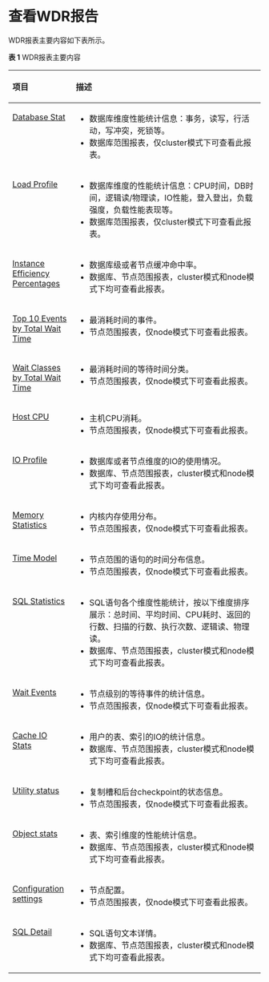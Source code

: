 # 查看WDR报告

WDR报表主要内容如下表所示。

**表 1**  WDR报表主要内容

<a name="table393925013136"></a>
<table><thead align="left"><tr id="row993915015139"><th class="cellrowborder" valign="top" width="25.130000000000003%" id="mcps1.2.3.1.1"><p id="p95769156115"><a name="p95769156115"></a><a name="p95769156115"></a>项目</p>
</th>
<th class="cellrowborder" valign="top" width="74.87%" id="mcps1.2.3.1.2"><p id="p11576141512113"><a name="p11576141512113"></a><a name="p11576141512113"></a>描述</p>
</th>
</tr>
</thead>
<tbody><tr id="row493910504134"><td class="cellrowborder" valign="top" width="25.130000000000003%" headers="mcps1.2.3.1.1 "><p id="p135718501312"><a name="p135718501312"></a><a name="p135718501312"></a><a href="Database-Stat.md">Database Stat</a></p>
</td>
<td class="cellrowborder" valign="top" width="74.87%" headers="mcps1.2.3.1.2 "><a name="ul1390984091817"></a><a name="ul1390984091817"></a><ul id="ul1390984091817"><li>数据库维度性能统计信息：事务，读写，行活动，写冲突，死锁等。</li><li>数据库范围报表，仅cluster模式下可查看此报表。</li></ul>
</td>
</tr>
<tr id="row2093975011311"><td class="cellrowborder" valign="top" width="25.130000000000003%" headers="mcps1.2.3.1.1 "><p id="p135731021"><a name="p135731021"></a><a name="p135731021"></a><a href="../SQLReference/Load-Profile.md">Load Profile</a></p>
</td>
<td class="cellrowborder" valign="top" width="74.87%" headers="mcps1.2.3.1.2 "><a name="ul18207141181919"></a><a name="ul18207141181919"></a><ul id="ul18207141181919"><li>数据库维度的性能统计信息：CPU时间，DB时间，逻辑读/物理读，IO性能，登入登出，负载强度，负载性能表现等。</li><li>数据库范围报表，仅cluster模式下可查看此报表。</li></ul>
</td>
</tr>
<tr id="row14939450101319"><td class="cellrowborder" valign="top" width="25.130000000000003%" headers="mcps1.2.3.1.1 "><p id="p13524917629"><a name="p13524917629"></a><a name="p13524917629"></a><a href="../SQLReference/Instance-Efficiency-Percentages.md">Instance Efficiency Percentages</a></p>
</td>
<td class="cellrowborder" valign="top" width="74.87%" headers="mcps1.2.3.1.2 "><a name="ul16824181471911"></a><a name="ul16824181471911"></a><ul id="ul16824181471911"><li>数据库级或者节点缓冲命中率。</li><li>数据库、节点范围报表，cluster模式和node模式下均可查看此报表。</li></ul>
</td>
</tr>
<tr id="row7187450143319"><td class="cellrowborder" valign="top" width="25.130000000000003%" headers="mcps1.2.3.1.1 "><p id="p177481629821"><a name="p177481629821"></a><a name="p177481629821"></a><a href="../SQLReference/Top-10-Events-by-Total-Wait-Time.md">Top 10 Events by Total Wait Time</a></p>
</td>
<td class="cellrowborder" valign="top" width="74.87%" headers="mcps1.2.3.1.2 "><a name="ul12361168192018"></a><a name="ul12361168192018"></a><ul id="ul12361168192018"><li>最消耗时间的事件。</li><li>节点范围报表，仅node模式下可查看此报表。</li></ul>
</td>
</tr>
<tr id="row8940250181315"><td class="cellrowborder" valign="top" width="25.130000000000003%" headers="mcps1.2.3.1.1 "><p id="p898917481218"><a name="p898917481218"></a><a name="p898917481218"></a><a href="../SQLReference/Wait-Classes-by-Total-Wait-Time.md">Wait Classes by Total Wait Time</a></p>
</td>
<td class="cellrowborder" valign="top" width="74.87%" headers="mcps1.2.3.1.2 "><a name="ul9162210192018"></a><a name="ul9162210192018"></a><ul id="ul9162210192018"><li>最消耗时间的等待时间分类。</li><li>节点范围报表，仅node模式下可查看此报表。</li></ul>
</td>
</tr>
<tr id="row159402050151318"><td class="cellrowborder" valign="top" width="25.130000000000003%" headers="mcps1.2.3.1.1 "><p id="p6930825312"><a name="p6930825312"></a><a name="p6930825312"></a><a href="../SQLReference/Host-CPU.md">Host CPU</a></p>
</td>
<td class="cellrowborder" valign="top" width="74.87%" headers="mcps1.2.3.1.2 "><a name="ul6732512112017"></a><a name="ul6732512112017"></a><ul id="ul6732512112017"><li>主机CPU消耗。</li><li>节点范围报表，仅node模式下可查看此报表。</li></ul>
</td>
</tr>
<tr id="row17551185391511"><td class="cellrowborder" valign="top" width="25.130000000000003%" headers="mcps1.2.3.1.1 "><p id="p1315310231485"><a name="p1315310231485"></a><a name="p1315310231485"></a><a href="../SQLReference/IO-Profile.md">IO Profile</a></p>
</td>
<td class="cellrowborder" valign="top" width="74.87%" headers="mcps1.2.3.1.2 "><a name="ul101821751121920"></a><a name="ul101821751121920"></a><ul id="ul101821751121920"><li>数据库或者节点维度的IO的使用情况。</li><li>数据库、节点范围报表，cluster模式和node模式下均可查看此报表。</li></ul>
</td>
</tr>
<tr id="row1212013312166"><td class="cellrowborder" valign="top" width="25.130000000000003%" headers="mcps1.2.3.1.1 "><p id="p7991716336"><a name="p7991716336"></a><a name="p7991716336"></a><a href="../SQLReference/Memory-Statistics.md">Memory Statistics</a></p>
</td>
<td class="cellrowborder" valign="top" width="74.87%" headers="mcps1.2.3.1.2 "><a name="ul4459131414205"></a><a name="ul4459131414205"></a><ul id="ul4459131414205"><li>内核内存使用分布。</li><li>节点范围报表，仅node模式下可查看此报表。</li></ul>
</td>
</tr>
<tr id="row1213317120167"><td class="cellrowborder" valign="top" width="25.130000000000003%" headers="mcps1.2.3.1.1 "><p id="p1316142615558"><a name="p1316142615558"></a><a name="p1316142615558"></a><a href="../SQLReference/Time-Model.md">Time Model</a></p>
</td>
<td class="cellrowborder" valign="top" width="74.87%" headers="mcps1.2.3.1.2 "><a name="ul16141716192014"></a><a name="ul16141716192014"></a><ul id="ul16141716192014"><li>节点范围的语句的时间分布信息。</li><li>节点范围报表，仅node模式下可查看此报表。</li></ul>
</td>
</tr>
<tr id="row849110591151"><td class="cellrowborder" valign="top" width="25.130000000000003%" headers="mcps1.2.3.1.1 "><p id="p148180593320"><a name="p148180593320"></a><a name="p148180593320"></a><a href="../SQLReference/SQL-Statistics.md">SQL Statistics</a></p>
</td>
<td class="cellrowborder" valign="top" width="74.87%" headers="mcps1.2.3.1.2 "><a name="ul275315279205"></a><a name="ul275315279205"></a><ul id="ul275315279205"><li>SQL语句各个维度性能统计，按以下维度排序展示：总时间、平均时间、CPU耗时、返回的行数、扫描的行数、执行次数、逻辑读、物理读。</li><li>数据库、节点范围报表，cluster模式和node模式下均可查看此报表。</li></ul>
</td>
</tr>
<tr id="row25971658162"><td class="cellrowborder" valign="top" width="25.130000000000003%" headers="mcps1.2.3.1.1 "><p id="p469710321319"><a name="p469710321319"></a><a name="p469710321319"></a><a href="../SQLReference/Wait-Events.md">Wait Events</a></p>
</td>
<td class="cellrowborder" valign="top" width="74.87%" headers="mcps1.2.3.1.2 "><a name="ul16467171762013"></a><a name="ul16467171762013"></a><ul id="ul16467171762013"><li>节点级别的等待事件的统计信息。</li><li>节点范围报表，仅node模式下可查看此报表。</li></ul>
</td>
</tr>
<tr id="row84391355171517"><td class="cellrowborder" valign="top" width="25.130000000000003%" headers="mcps1.2.3.1.1 "><p id="p4217934665"><a name="p4217934665"></a><a name="p4217934665"></a><a href="../SQLReference/Cache-IO-Stats.md">Cache IO Stats</a></p>
</td>
<td class="cellrowborder" valign="top" width="74.87%" headers="mcps1.2.3.1.2 "><a name="ul1952991992018"></a><a name="ul1952991992018"></a><ul id="ul1952991992018"><li>用户的表、索引的IO的统计信息。</li><li>数据库、节点范围报表，cluster模式和node模式下均可查看此报表。</li></ul>
</td>
</tr>
<tr id="row206181557111517"><td class="cellrowborder" valign="top" width="25.130000000000003%" headers="mcps1.2.3.1.1 "><p id="p136841836962"><a name="p136841836962"></a><a name="p136841836962"></a><a href="../SQLReference/Utility-status.md">Utility status</a></p>
</td>
<td class="cellrowborder" valign="top" width="74.87%" headers="mcps1.2.3.1.2 "><a name="ul08921320182014"></a><a name="ul08921320182014"></a><ul id="ul08921320182014"><li>复制槽和后台checkpoint的状态信息。</li><li>节点范围报表，仅node模式下可查看此报表。</li></ul>
</td>
</tr>
<tr id="row156411451131512"><td class="cellrowborder" valign="top" width="25.130000000000003%" headers="mcps1.2.3.1.1 "><p id="p12651331239"><a name="p12651331239"></a><a name="p12651331239"></a><a href="../SQLReference/Object-stats.md">Object stats</a></p>
</td>
<td class="cellrowborder" valign="top" width="74.87%" headers="mcps1.2.3.1.2 "><a name="ul8257222112020"></a><a name="ul8257222112020"></a><ul id="ul8257222112020"><li>表、索引维度的性能统计信息。</li><li>数据库、节点范围报表，cluster模式和node模式下均可查看此报表。</li></ul>
</td>
</tr>
<tr id="row8845174912158"><td class="cellrowborder" valign="top" width="25.130000000000003%" headers="mcps1.2.3.1.1 "><p id="p14537204613311"><a name="p14537204613311"></a><a name="p14537204613311"></a><a href="../SQLReference/Configuration-settings.md">Configuration settings</a></p>
</td>
<td class="cellrowborder" valign="top" width="74.87%" headers="mcps1.2.3.1.2 "><a name="ul168342610201"></a><a name="ul168342610201"></a><ul id="ul168342610201"><li>节点配置。</li><li>节点范围报表，仅node模式下可查看此报表。</li></ul>
</td>
</tr>
<tr id="row4940165081318"><td class="cellrowborder" valign="top" width="25.130000000000003%" headers="mcps1.2.3.1.1 "><p id="p15283141442"><a name="p15283141442"></a><a name="p15283141442"></a><a href="../SQLReference/SQL-Detail.md">SQL Detail</a></p>
</td>
<td class="cellrowborder" valign="top" width="74.87%" headers="mcps1.2.3.1.2 "><a name="ul0524829142012"></a><a name="ul0524829142012"></a><ul id="ul0524829142012"><li>SQL语句文本详情。</li><li>数据库、节点范围报表，cluster模式和node模式下均可查看此报表。</li></ul>
</td>
</tr>
</tbody>
</table>
